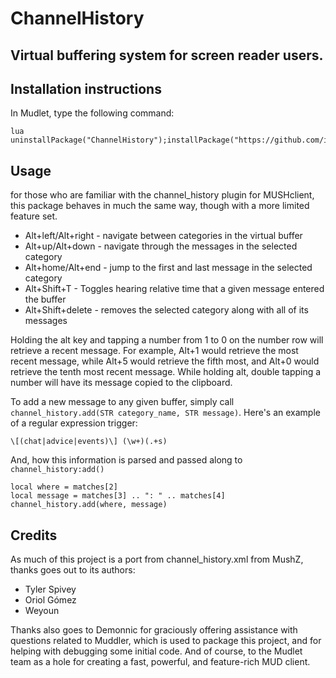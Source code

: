 # ChannelHistory

## Virtual buffering system for screen reader users.

## Installation instructions
In Mudlet, type the following command:
```
lua uninstallPackage("ChannelHistory");installPackage("https://github.com/ironcross32/ChannelHistory/releases/latest/download/ChannelHistory.mpackage")
```
## Usage

for those who are familiar with the channel_history plugin for MUSHclient, this package behaves in much the same way, though with a more limited feature set.
* Alt+left/Alt+right - navigate between categories in the virtual buffer
* Alt+up/Alt+down - navigate through the messages in the selected category
* Alt+home/Alt+end - jump to the first and last message in the selected category
* Alt+Shift+T - Toggles hearing relative time that a given message entered the buffer
* Alt+Shift+delete - removes the selected category along with all of its messages

Holding the alt key and tapping a number from 1 to 0 on the number row will retrieve a recent message. For example, Alt+1 would retrieve the most recent message, while Alt+5 would retrieve the fifth most, and Alt+0 would retrieve the tenth most recent message. While holding alt, double tapping a number will have its message copied to the clipboard.

To add a new message to any given buffer, simply call `channel_history.add(STR category_name, STR message)`. Here's an example of a regular expression trigger:

`\[(chat|advice|events)\] (\w+)(.+s)`

And, how this information is parsed and passed along to `channel_history:add()`

```
local where = matches[2]
local message = matches[3] .. ": " .. matches[4]
channel_history.add(where, message)
```

## Credits

As much of this project is a port from channel_history.xml from MushZ, thanks goes out to its authors:
* Tyler Spivey
* Oriol Gómez
* Weyoun

Thanks also goes to Demonnic for graciously offering assistance with questions related to Muddler, which is used to package this project, and for helping with debugging some initial code. And of course, to the Mudlet team as a hole for creating a fast, powerful, and feature-rich MUD client.
